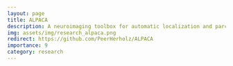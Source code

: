 ```yaml
---
layout: page
title: ALPACA
description: A neuroimaging toolbox for automatic localization and parcellation of auditory cortex areas, developed by Peer Herholz, me and others (2018)
img: assets/img/research_alpaca.png
redirect: https://github.com/PeerHerholz/ALPACA
importance: 9
category: research
---
```

